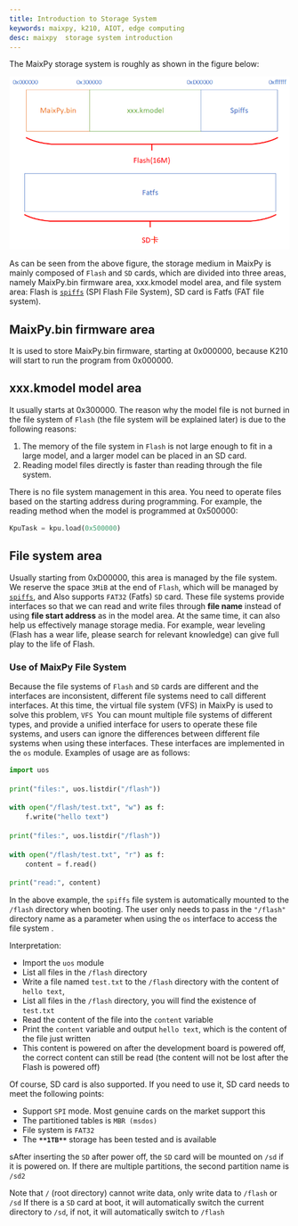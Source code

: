 ```yaml
---
title: Introduction to Storage System
keywords: maixpy, k210, AIOT, edge computing
desc: maixpy  storage system introduction
---
```



The MaixPy storage system is roughly as shown in the figure below:

![](../../assets/get_started/memory.png)

As can be seen from the above figure, the storage medium in MaixPy is mainly composed of `Flash` and `SD` cards, which are divided into three areas, namely MaixPy.bin firmware area, xxx.kmodel model area, and file system area: Flash is [ `spiffs`](https://github.com/pellepl/spiffs) (SPI Flash File System), SD card is Fatfs (FAT file system).

## MaixPy.bin firmware area

It is used to store MaixPy.bin firmware, starting at 0x000000, because K210 will start to run the program from 0x000000.

## xxx.kmodel model area

It usually starts at 0x300000. The reason why the model file is not burned in the file system of `Flash` (the file system will be explained later) is due to the following reasons:

1. The memory of the file system in `Flash` is not large enough to fit in a large model, and a larger model can be placed in an SD card.
2. Reading model files directly is faster than reading through the file system.

There is no file system management in this area. You need to operate files based on the starting address during programming. For example, the reading method when the model is programmed at 0x500000:

```python
KpuTask = kpu.load(0x500000)
```

## File system area

Usually starting from 0xD00000, this area is managed by the file system. We reserve the space `3MiB` at the end of `Flash`, which will be managed by [`spiffs`](https://github.com/pellepl/spiffs), and Also supports `FAT32` (Fatfs) `SD` card. These file systems provide interfaces so that we can read and write files through **file name** instead of using **file start address** as in the model area. At the same time, it can also help us effectively manage storage media. For example, wear leveling (Flash has a wear life, please search for relevant knowledge) can give full play to the life of Flash.

### Use of MaixPy File System

Because the file systems of `Flash` and `SD` cards are different and the interfaces are inconsistent, different file systems need to call different interfaces. At this time, the virtual file system (VFS) in MaixPy is used to solve this problem, `VFS `You can mount multiple file systems of different types, and provide a unified interface for users to operate these file systems, and users can ignore the differences between different file systems when using these interfaces. These interfaces are implemented in the `os` module. Examples of usage are as follows:

```python
import uos

print("files:", uos.listdir("/flash"))

with open("/flash/test.txt", "w") as f:
    f.write("hello text")

print("files:", uos.listdir("/flash"))

with open("/flash/test.txt", "r") as f:
    content = f.read()

print("read:", content)
```

In the above example, the `spiffs` file system is automatically mounted to the `/flash` directory when booting. The user only needs to pass in the `"/flash"` directory name as a parameter when using the `os` interface to access the file system .

Interpretation:

* Import the `uos` module
* List all files in the `/flash` directory
* Write a file named `test.txt` to the `/flash` directory with the content of `hello text`,
* List all files in the `/flash` directory, you will find the existence of `test.txt`
* Read the content of the file into the `content` variable
* Print the `content` variable and output `hello text`, which is the content of the file just written
* This content is powered on after the development board is powered off, the correct content can still be read (the content will not be lost after the Flash is powered off)

Of course, SD card is also supported. If you need to use it, SD card needs to meet the following points:

* Support `SPI` mode. Most genuine cards on the market support this
* The partitioned tables is `MBR (msdos)`
* File system is `FAT32`
* The **`**1TB**`** storage has been tested and is available

sAfter inserting the `SD` after power off, the `SD` card will be mounted on `/sd` if it is powered on. If there are multiple partitions, the second partition name is `/sd2`

Note that `/` (root directory) cannot write data, only write data to `/flash` or `/sd`
If there is a `SD` card at boot, it will automatically switch the current directory to `/sd`, if not, it will automatically switch to `/flash`
